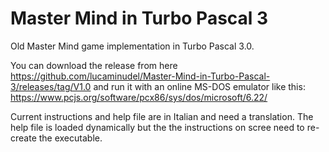# Master Mind in Turbo Pascal 3
Old Master Mind game implementation in Turbo Pascal 3.0.

You can download the release from here https://github.com/lucaminudel/Master-Mind-in-Turbo-Pascal-3/releases/tag/V1.0 and run it with an online MS-DOS emulator like this: https://www.pcjs.org/software/pcx86/sys/dos/microsoft/6.22/

Current instructions and help file are in Italian and need a translation.
The help file is loaded dynamically but the the instructions on scree need to re-create the executable.
